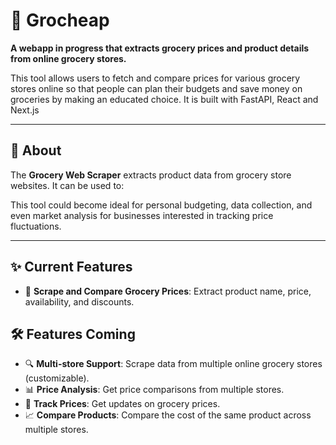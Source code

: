 # 🛒 Grocheap

**A webapp in progress that extracts grocery prices and product details from online grocery stores.**

This tool allows users to fetch and compare prices for various grocery stores online so that people can plan their budgets and save money on groceries by making an educated choice. It is built with FastAPI, React and Next.js

---

## 📘 **About**
The **Grocery Web Scraper** extracts product data from grocery store websites. It can be used to:

This tool could become ideal for personal budgeting, data collection, and even market analysis for businesses interested in tracking price fluctuations.

---

## ✨ **Current Features**
- 🛒 **Scrape and Compare Grocery Prices**: Extract product name, price, availability, and discounts.

## 🛠️ **Features Coming**
- 🔍 **Multi-store Support**: Scrape data from multiple online grocery stores (customizable).
- 📊 **Price Analysis**: Get price comparisons from multiple stores.
- 🛒 **Track Prices**: Get updates on grocery prices.
- 📈 **Compare Products**: Compare the cost of the same product across multiple stores.

